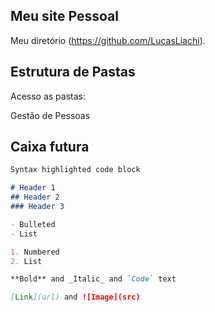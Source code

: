 ## Meu site Pessoal

Meu diretório (https://github.com/LucasLiachi).

## Estrutura de Pastas

Acesso as pastas:

Gestão de Pessoas

## Caixa futura

```markdown
Syntax highlighted code block

# Header 1
## Header 2
### Header 3

- Bulleted
- List

1. Numbered
2. List

**Bold** and _Italic_ and `Code` text

[Link](url) and ![Image](src)
```


